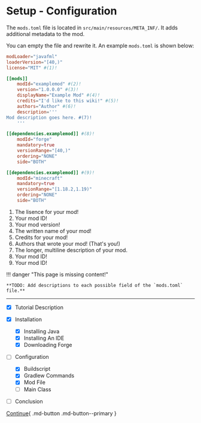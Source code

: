 # Setup - Configuration

The `mods.toml` file is located in `src/main/resources/META_INF/`. It adds additional metadata to the mod. 

You can empty the file and rewrite it. An example `mods.toml` is shown below:

```toml title="Example mods.toml" linenums="1"
modLoader="javafml"
loaderVersion="[40,)"
license="MIT" #(1)!

[[mods]]
    modId="examplemod" #(2)!
    version="1.0.0.0" #(3)!
    displayName="Example Mod" #(4)!
    credits="I'd like to this wiki!" #(5)!
    authors="Author" #(6)!
    description='''
Mod description goes here. #(7)!
    '''

[[dependencies.examplemod]] #(8)!
    modId="forge"
    mandatory=true
    versionRange="[40,)"
    ordering="NONE"
    side="BOTH"

[[dependencies.examplemod]] #(9)!
    modId="minecraft"
    mandatory=true
    versionRange="[1.18.2,1.19)"
    ordering="NONE"
    side="BOTH"
```

1. The lisence for your mod!
2. Your mod ID!
3. Your mod version!
4. The written name of your mod!
5. Credits for your mod!
6. Authors that wrote your mod! (That's you!)
7. The longer, multiline description of your mod.
8. Your mod ID!
9. Your mod ID!

!!! danger "This page is missing content!"

    **TODO: Add descriptions to each possible field of the `mods.toml` file.** 

---

- [x] Tutorial Description
- [x] Installation
    * [x] Installing Java
    * [x] Installing An IDE
    * [x] Downloading Forge
- [ ] Configuration
    * [x] Buildscript
    * [x] Gradlew Commands
    * [x] Mod File
    * [ ] Main Class
- [ ] Conclusion


[Continue](main-class.md){ .md-button .md-button--primary }